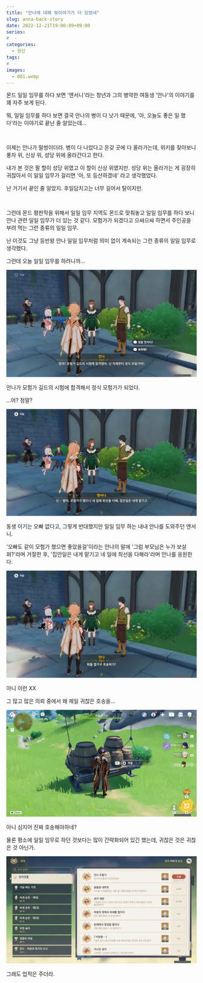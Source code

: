 ```yaml
---
title: "안나에 대해 뒷이야기가 더 있었네"
slug: anna-back-story
date: 2022-12-21T19:00:09+09:00
series:
#  - 
categories:
  - 원신
tags:
#  - 
images:
  - 001.webp
---
```


몬드 일일 임무를 하다 보면 '앤서니'라는 청년과 그의 병약한 여동생 '안나'의 이야기를 꽤 자주 보게 된다.

뭐, 일일 임무를 하다 보면 결국 안나의 병이 다 낫기 때문에, '아, 오늘도 좋은 일 했다'라는 이야기로 끝난 줄 알았는데...

&nbsp;

이제는 안나가 말썽이더라. 병이 다 나았다고 온갖 곳에 다 올라가는데, 위키를 찾아보니 풍차 위, 신상 위, 성당 위에 올라간다고 한다.

내가 본 것은 팔 할이 성당 위였고 이 할이 신상 위였지만. 성당 위는 올라가는 게 굉장히 귀찮아서 이 일일 임무가 걸리면 '아, 또 등산하겠네' 라고 생각했었다.

난 거기서 끝인 줄 알았지. 후일담치고는 너무 길어서 탈이지만.

&nbsp;

그런데 몬드 평판작을 위해서 일일 임무 지역도 몬드로 맞춰놓고 일일 임무를 하다 보니 안나 관련 일일 임무가 더 있는 것 같다. 모험가가 되겠다고 으쌰으쌰 하면서 주인공을 부려 먹는 그런 종류의 일일 임무.

난 이것도 그냥 등반왕 안나 일일 임무처럼 의미 없이 계속되는 그런 종류의 일일 임무로 생각했다.

그런데 오늘 일일 임무를 하려니까...

![](001.webp)

안나가 모험가 길드의 시험에 합격해서 정식 모험가가 되었다.

...어? 정말?

![](002.webp)

동생 이기는 오빠 없다고, 그렇게 반대했지만 일일 임무 하는 내내 안나를 도와주던 앤서니.

'오빠도 같이 모험가 했으면 좋았을걸'이라는 안나의 말에 '그럼 부모님은 누가 보살펴?'라며 거절한 후, '집안일은 내게 맡기고 네 일에 최선을 다해라'라며 안나를 응원한다.

![](003.webp)

아니 이런 XX

그 많고 많은 의뢰 중에서 왜 제일 귀찮은 호송을...

![](004.webp)

아니 심지어 진짜 호송해야하네?

물론 평소에 일일 임무로 하던 것보다는 많이 간략화되어 있긴 했는데, 귀찮은 것은 귀찮은 것 아닌가.

![](005.webp)

그래도 업적은 주더라.
